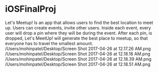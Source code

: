 # iOSFinalProj
Let's Meetup! Is an app that allows users to find the best location to meet up. Users can create events, invite
other users. Inside each event, every user will drop a pin where they will be during the event. After each pin,
is dropped, Let's MeetUp! will generate the best place to meetup, so that everyone has to travel the smallest 
amount.
/Users/mohinpatel/Desktop/Screen Shot 2017-04-26 at 12.17.26 AM.png
/Users/mohinpatel/Desktop/Screen Shot 2017-04-26 at 12.18.18 AM.png
/Users/mohinpatel/Desktop/Screen Shot 2017-04-26 at 12.18.39 AM.png
/Users/mohinpatel/Desktop/Screen Shot 2017-04-26 at 12.18.51 AM.png
